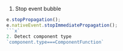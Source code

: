 1. Stop event bubble  
```js   
e.stopPropagation();
e.nativeEvent.stopImmediatePropagation();
```x` 
2. Detect component type  
`component.type===ComponentFunction`
